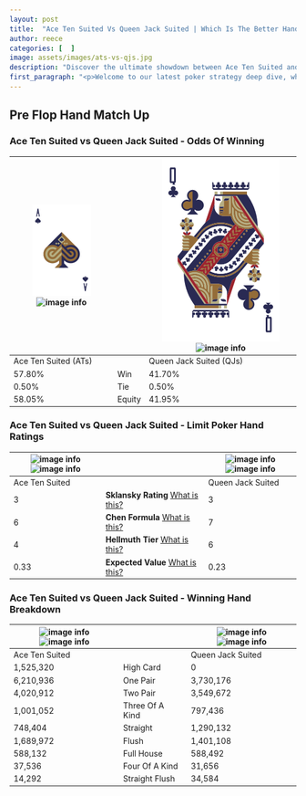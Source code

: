 ```yaml
---
layout: post
title:  "Ace Ten Suited Vs Queen Jack Suited | Which Is The Better Hand In Poker? A Complete Guide"
author: reece
categories: [  ]
image: assets/images/ats-vs-qjs.jpg
description: "Discover the ultimate showdown between Ace Ten Suited and Queen Jack Suited in poker! Uncover the odds, strategies, and scenarios where one hand triumphs over the other. Get ready to up your poker game with this thrilling analysis."
first_paragraph: "<p>Welcome to our latest poker strategy deep dive, where we're pitting two distinct hands against each other in a high-stakes showdown: Ace Ten Suited vs Queen Jack Suited.</p><p>In the dynamic world of poker, every decision counts, and knowing which hand holds the upper hand is key to your success at the table.</p><p>In this article, we'll dissect these two hands, explore the scenarios where one dominates the other, and equip you with the knowledge to make strategic choices that can tip the odds in your favor.</p><p>Get ready to unravel the intriguing dynamics of these poker hands and elevate your game to new heights.</p>"
---
```




[comment]: # (sp0)

## Pre Flop Hand Match Up

<div class="table hand-ratings" markdown="1"> 



### Ace Ten Suited vs Queen Jack Suited - Odds Of Winning


    
| ![image info](assets/images/hand1/a.png) ![image info](assets/images/hand1/ts.png) |  | ![image info](assets/images/hand2/q.png) ![image info](assets/images/hand2/js.png) |
| -------- | -------- | -------- |
| Ace Ten Suited (ATs) |  | Queen Jack Suited (QJs) |
| 57.80% | Win | 41.70% |
| 0.50% | Tie | 0.50% |
| 58.05% | Equity | 41.95% |




[comment]: # (sp1)



### Ace Ten Suited vs Queen Jack Suited - Limit Poker Hand Ratings


    
| ![image info](https://www.riverpairs.com/assets/images/hand1/a.png) ![image info](https://www.riverpairs.com/assets/images/hand1/ts.png) |  | ![image info](https://www.riverpairs.com/assets/images/hand2/q.png) ![image info](https://www.riverpairs.com/assets/images/hand2/js.png) |
| -------- | -------- | -------- |
| Ace Ten Suited |  | Queen Jack Suited |
| 3 | **Sklansky Rating** [What is this?](/sklansky-rating-explained) | 3 |
| 6 | **Chen Formula** [What is this?](/chen-formula-explained) | 7 |
| 4 | **Hellmuth Tier** [What is this?](/Hellmuth-tier-explained) | 6 |
| 0.33 | **Expected Value** [What is this?](/expected-value-explained) | 0.23 |




[comment]: # (sp2)



### Ace Ten Suited vs Queen Jack Suited - Winning Hand Breakdown


    
| ![image info](https://www.riverpairs.com/assets/images/hand1/a.png) ![image info](https://www.riverpairs.com/assets/images/hand1/ts.png) |  | ![image info](https://www.riverpairs.com/assets/images/hand2/q.png) ![image info](https://www.riverpairs.com/assets/images/hand2/js.png) |
| -------- | -------- | -------- |
| Ace Ten Suited |  | Queen Jack Suited |
| 1,525,320 | High Card | 0 |
| 6,210,936 | One Pair | 3,730,176 |
| 4,020,912 | Two Pair | 3,549,672 |
| 1,001,052 | Three Of A Kind | 797,436 |
| 748,404 | Straight | 1,290,132 |
| 1,689,972 | Flush | 1,401,108 |
| 588,132 | Full House | 588,492 |
| 37,536 | Four Of A Kind | 31,656 |
| 14,292 | Straight Flush | 34,584 |




[comment]: # (sp3)



</div>

[comment]: # (sp4)



[comment]: # (sp5)

